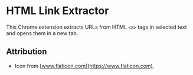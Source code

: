 # HTML Link Extractor

This Chrome extension extracts URLs from HTML `<a>` tags in selected text and opens them in a new tab.

## Attribution

- Icon from [www.flaticon.com](https://www.flaticon.com).
